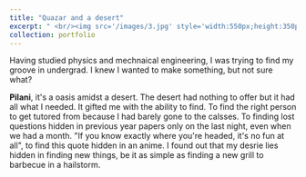```yaml
---
title: "Quazar and a desert"
excerpt: " <br/><img src='/images/3.jpg' style='width:550px;height:350px;'>"
collection: portfolio
---
```

Having studied physics and mechnaical engineering, I was trying to find my groove in undergrad. I knew I wanted to make something, but not sure what?

<b>Pilani</b>, it's a oasis amidst a desert. The desert had nothing to offer but it had all what I needed. It gifted me with the ability to find. 
To find the right person to get tutored from because I had barely gone to the calsses.
To finding lost questions hidden in previous year papers only on the last night, even when we had a month. 
"If you know exactly where you're headed, it's no fun at all", to find this quote hidden in an anime.
I found out that my desrie lies hidden in finding new things, be it as simple as finding a new grill to barbecue in a hailstorm.      
